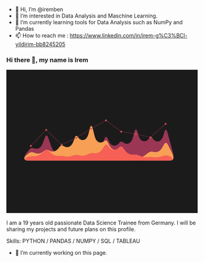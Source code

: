 - 👋 Hi, I’m @iremben
- 👀 I’m interested in Data Analysis and Maschine Learning.
- 🌱 I’m currently learning tools for Data Analysis such as NumPy and Pandas  
- 📫 How to reach me :
     https://www.linkedin.com/in/irem-g%C3%BCl-yildirim-bb8245205

### Hi there 👋, my name is Irem
![](https://raw.githubusercontent.com/josehenriqueroveda/josehenriqueroveda/master/icon/areachart.gif)

I am a 19 years old passionate Data Science Trainee from Germany. I will be sharing my projects and future plans on this profile.

Skills: PYTHON  /  PANDAS / NUMPY / SQL / TABLEAU

- 🔭 I’m currently working on this page. 

